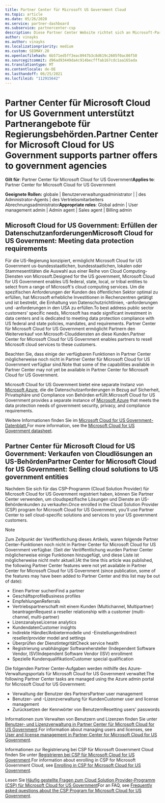 ```yaml
---
title: Partner Center für Microsoft US Government Cloud
ms.topic: article
ms.date: 05/26/2020
ms.service: partner-dashboard
ms.subservice: partnercenter-csp
description: Diese Partner Center Website richtet sich an Microsoft-Partner, die Microsoft-Cloudlösungen für Kunden anbieten, die mit Regierungsbehörden im USA arbeiten.
author: vinayks
ms.author: vinayks
ms.localizationpriority: medium
ms.custom: SEOMAY.20
ms.openlocfilehash: 6b571ed5ff3eac0947b3c8d619c2605f0ac86f50
ms.sourcegitcommit: d96ad93449da4c914becfffab167cdc1aa165ada
ms.translationtype: MT
ms.contentlocale: de-DE
ms.lasthandoff: 06/25/2021
ms.locfileid: "112915642"
---
```

# <a name="partner-center-for-microsoft-cloud-for-us-government-supports-partner-offers-to-government-agencies"></a><span data-ttu-id="4a616-103">Partner Center für Microsoft Cloud for US Government unterstützt Partnerangebote für Regierungsbehörden.</span><span class="sxs-lookup"><span data-stu-id="4a616-103">Partner Center for Microsoft Cloud for US Government supports partner offers to government agencies</span></span>

<span data-ttu-id="4a616-104">**Gilt für**: Partner Center für Microsoft Cloud for US Government</span><span class="sxs-lookup"><span data-stu-id="4a616-104">**Applies to**: Partner Center for Microsoft Cloud for US Government</span></span>

<span data-ttu-id="4a616-105">**Geeignete Rollen:** globale | Benutzerverwaltungsadministrator | | des Administrator-Agents | des Vertriebsmitarbeiters Abrechnungsadministrator</span><span class="sxs-lookup"><span data-stu-id="4a616-105">**Appropriate roles**: Global admin | User management admin | Admin agent | Sales agent | Billing admin</span></span>

## <a name="microsoft-cloud-for-us-government-meeting-data-protection-requirements"></a><span data-ttu-id="4a616-106">Microsoft Cloud for US Government: Erfüllen der Datenschutzanforderungen</span><span class="sxs-lookup"><span data-stu-id="4a616-106">Microsoft Cloud for US Government: Meeting data protection requirements</span></span>

<span data-ttu-id="4a616-107">Für die US-Regierung konzipiert, ermöglicht Microsoft Cloud for US Government us-bundesstaatlichen, bundesstaatlichen, lokalen oder Stammesentitäten die Auswahl aus einer Reihe von Cloud Computing-Diensten von Microsoft.</span><span class="sxs-lookup"><span data-stu-id="4a616-107">Designed for the US government, Microsoft Cloud for US Government enables US federal, state, local, or tribal entities to select from a range of Microsoft's cloud computing services.</span></span> <span data-ttu-id="4a616-108">Um die spezifischen Anforderungen der Kunden des öffentlichen Sektor optimal zu erfüllen, hat Microsoft erhebliche Investitionen in Rechenzentren getätigt und ist bestrebt, die Einhaltung von Datenschutzrichtlinien, -anforderungen und -anforderungen in den USA zu erfüllen.</span><span class="sxs-lookup"><span data-stu-id="4a616-108">To best address public sector customers' specific needs, Microsoft has made significant investment in data centers and is dedicated to meeting data protection compliance with US federal and state policies, mandates, and requirements.</span></span> <span data-ttu-id="4a616-109">Partner Center für Microsoft Cloud for US Government ermöglicht Partnern den Weiterverkauf von Microsoft-Clouddiensten an diese Kunden.</span><span class="sxs-lookup"><span data-stu-id="4a616-109">Partner Center for Microsoft Cloud for US Government enables partners to resell Microsoft cloud services to these customers.</span></span>

<span data-ttu-id="4a616-110">Beachten Sie, dass einige der verfügbaren Funktionen in Partner Center möglicherweise noch nicht in Partner Center für Microsoft Cloud for US Government verfügbar sind.</span><span class="sxs-lookup"><span data-stu-id="4a616-110">Note that some of the capabilities available in Partner Center may not yet be available in Partner Center for Microsoft Cloud for US Government.</span></span>

<span data-ttu-id="4a616-111">Microsoft Cloud for US Government bietet eine separate Instanz von [Microsoft Azure](https://azure.microsoft.com/overview/clouds/government/), die die Datenschutzanforderungen in Bezug auf Sicherheit, Privatsphäre und Compliance von Behörden erfüllt.</span><span class="sxs-lookup"><span data-stu-id="4a616-111">Microsoft Cloud for US Government provides a separate instance of [Microsoft Azure](https://azure.microsoft.com/overview/clouds/government/) that meets the data protection needs of government security, privacy, and compliance requirements.</span></span> 

<span data-ttu-id="4a616-112">Weitere Informationen finden Sie im [Microsoft Cloud for US Government-Datenblatt.](https://download.microsoft.com/download/C/9/C/C9CA3002-DFC4-4ADA-841F-DF42AEC042FB/Microsoft_Azure_Government_Datasheet_EN_US.PDF)</span><span class="sxs-lookup"><span data-stu-id="4a616-112">For more information, see the [Microsoft Cloud for US Government datasheet](https://download.microsoft.com/download/C/9/C/C9CA3002-DFC4-4ADA-841F-DF42AEC042FB/Microsoft_Azure_Government_Datasheet_EN_US.PDF).</span></span>

## <a name="partner-center-for-microsoft-cloud-for-us-government-selling-cloud-solutions-to-us-government-entities"></a><span data-ttu-id="4a616-113">Partner Center für Microsoft Cloud for US Government: Verkaufen von Cloudlösungen an US-Behörden</span><span class="sxs-lookup"><span data-stu-id="4a616-113">Partner Center for Microsoft Cloud for US Government: Selling cloud solutions to US government entities</span></span>

<span data-ttu-id="4a616-114">Nachdem Sie sich für das CSP-Programm (Cloud Solution Provider) für Microsoft Cloud for US Government registriert haben, können Sie Partner Center verwenden, um cloudspezifische Lösungen und Dienste an US-Behördenkunden zu verkaufen.</span><span class="sxs-lookup"><span data-stu-id="4a616-114">Once enrolled in the Cloud Solution Provider (CSP) program for Microsoft Cloud for US Government, you'll use Partner Center to sell cloud-specific solutions and services to your US government customers.</span></span> 

> [!NOTE]  
> <span data-ttu-id="4a616-115">Zum Zeitpunkt der Veröffentlichung dieses Artikels, waren folgende Partner Center-Funktionen noch nicht in Partner Center für Microsoft Cloud for US Government verfügbar. (Seit der Veröffentlichung wurden Partner Center möglicherweise einige Funktionen hinzugefügt, und diese Liste ist möglicherweise nicht mehr aktuell.)</span><span class="sxs-lookup"><span data-stu-id="4a616-115">At the time this article was published, the following Partner Center features were not yet available in Partner Center for Microsoft Cloud for US Government (since publication, some of the features may have been added to Partner Center and this list may be out of date):</span></span>

- <span data-ttu-id="4a616-116">Einen Partner suchen</span><span class="sxs-lookup"><span data-stu-id="4a616-116">Find a partner</span></span>
- <span data-ttu-id="4a616-117">Geschäftsprofile</span><span class="sxs-lookup"><span data-stu-id="4a616-117">Business profiles</span></span>
- <span data-ttu-id="4a616-118">Empfehlungen</span><span class="sxs-lookup"><span data-stu-id="4a616-118">Referrals</span></span>
- <span data-ttu-id="4a616-119">Vertriebspartnerschaft mit einem Kunden (Multichannel, Multipartner) beantragen</span><span class="sxs-lookup"><span data-stu-id="4a616-119">Request a reseller relationship with a customer (multi-channel, multi-partner)</span></span>
- <span data-ttu-id="4a616-120">Lizenzanalyse</span><span class="sxs-lookup"><span data-stu-id="4a616-120">License analytics</span></span>
- <span data-ttu-id="4a616-121">Kundendaten</span><span class="sxs-lookup"><span data-stu-id="4a616-121">Customer insights</span></span>
- <span data-ttu-id="4a616-122">Indirekte Händler/Anbietermodelle und -Einstellungen</span><span class="sxs-lookup"><span data-stu-id="4a616-122">Indirect reseller/provider model and settings</span></span>
- <span data-ttu-id="4a616-123">Überprüfen der Dienstintegrität</span><span class="sxs-lookup"><span data-stu-id="4a616-123">Check service health</span></span>
- <span data-ttu-id="4a616-124">Registrierung unabhängiger Softwarehersteller (Independent Software Vendor, ISV)</span><span class="sxs-lookup"><span data-stu-id="4a616-124">Independent Software Vendor (ISV) enrollment</span></span>
- <span data-ttu-id="4a616-125">Spezielle Kundenqualifikation</span><span class="sxs-lookup"><span data-stu-id="4a616-125">Customer special qualification</span></span>

<span data-ttu-id="4a616-126">Die folgenden Partner Center-Aufgaben werden mithilfe des Azure-Verwaltungsportals für Microsoft Cloud for US Government verwaltet:</span><span class="sxs-lookup"><span data-stu-id="4a616-126">The following Partner Center tasks are managed using the Azure admin portal for Microsoft Cloud for US Government:</span></span> 

- <span data-ttu-id="4a616-127">Verwaltung der Benutzer des Partners</span><span class="sxs-lookup"><span data-stu-id="4a616-127">Partner user management</span></span>
- <span data-ttu-id="4a616-128">Benutzer- und -Lizenzverwaltung für Kunden</span><span class="sxs-lookup"><span data-stu-id="4a616-128">Customer user and license management</span></span>
- <span data-ttu-id="4a616-129">Zurücksetzen der Kennwörter von Benutzern</span><span class="sxs-lookup"><span data-stu-id="4a616-129">Resetting users' passwords</span></span>

<span data-ttu-id="4a616-130">Informationen zum Verwalten von Benutzern und Lizenzen finden Sie unter [Benutzer- und Lizenzverwaltung in Partner Center für Microsoft Cloud for US Government](user-management-in-partner-center-for-microsoft-us-govt-cloud.md).</span><span class="sxs-lookup"><span data-stu-id="4a616-130">For information about managing users and licenses, see [User and license management in Partner Center for Microsoft Cloud for US Government](user-management-in-partner-center-for-microsoft-us-govt-cloud.md).</span></span>

<span data-ttu-id="4a616-131">Informationen zur Registrierung bei CSP für Microsoft Government Cloud finden Sie unter [Registrieren bei CSP für Microsoft Cloud for US Government](enroll-in-csp-for-microsoft-us-govt-cloud.md).</span><span class="sxs-lookup"><span data-stu-id="4a616-131">For information about enrolling in CSP for Microsoft Government Cloud, see [Enrolling in CSP for Microsoft Cloud for US Government](enroll-in-csp-for-microsoft-us-govt-cloud.md).</span></span>

<span data-ttu-id="4a616-132">Lesen Sie [Häufig gestellte Fragen zum Cloud Solution Provider-Programm (CSP) für Microsoft Cloud for US Government](faq-for-us-govt-cloud.yml)</span><span class="sxs-lookup"><span data-stu-id="4a616-132">For an FAQ, see [Frequently asked questions about the CSP Program for Microsoft Cloud for US Government](faq-for-us-govt-cloud.yml).</span></span>
